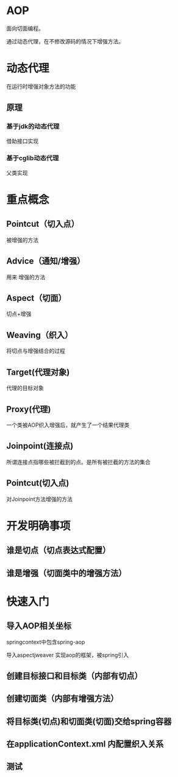 # AOP

面向切面编程。

通过动态代理，在不修改源码的情况下增强方法。 

# 动态代理

在运行时增强对象方法的功能

## 原理

### 基于jdk的动态代理

借助接口实现

### 基于cglib动态代理

父类实现

# 重点概念

## Pointcut（切入点）

被增强的方法

## Advice（通知/增强）

用来 增强的方法

## Aspect（切面）

切点+增强

## Weaving（织入）

将切点与增强结合的过程

## Target(代理对象)

代理的目标对象

## Proxy(代理)

一个类被AOP织入增强后，就产生了一个结果代理类

## Joinpoint(连接点)

所谓连接点指哪些被拦截到的点。是所有被拦截的方法的集合

## Pointcut(切入点)

对Joinpoint方法增强的方法

# 开发明确事项

## 谁是切点（切点表达式配置）

## 谁是增强（切面类中的增强方法）

# 快速入门

## 导入AOP相关坐标

springcontext中包含spring-aop

导入aspectjweaver 实现aop的框架，被spring引入

## 创建目标接口和目标类（内部有切点）

## 创建切面类（内部有增强方法）

## 将目标类(切点)和切面类(切面)交给spring容器

## 在applicationContext.xml 内配置织入关系

## 测试